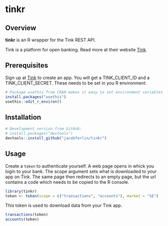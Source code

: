 
<!-- README.md is generated from README.Rmd. Please edit that file -->

# tinkr

## Overview

**tinkr** is an R wrapper for the Tink REST API.

Tink is a platform for open banking. Read more at their website
[Tink](https://docs.tink.com/).

## Prerequisites

Sign up at [Tink](https://docs.tink.com/) to create an app. You will get
a TINK\_CLIENT\_ID and a TINK\_CLIENT\_SECRET. These needs to be set in
you R environment.

``` r
# Package usethis from CRAN makes it easy to set environment variables
install.packages("usethis")
usethis::edit_r_environ()
```

## Installation

``` r
# Development version from GitHub:
# install.packages("devtools")
devtools::install_github("jacobferlin/tinkr")
```

## Usage

Create a `token` to authenticate yourself. A web page opens in whick you
login to your bank. The scope argument sets what is downloaded to your
app on Tink. The same page then redirects to an empty page, but the url
contains a code which needs to be copied to the R console.

``` r
library(tinkr)
token <- token(scope = c("transactions", "accounts"), market = "SE")
```

This token is used to download data from your Tink app.

``` r
transactions(token)
accounts(token)
```
